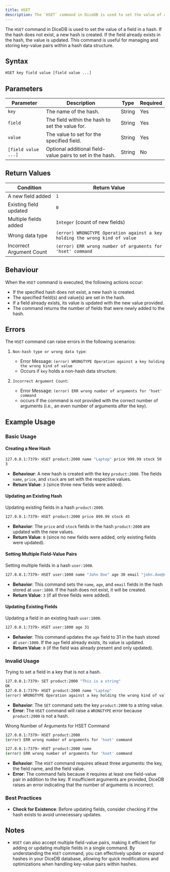```yaml
---
title: HSET
description: The `HSET` command in DiceDB is used to set the value of a field in a hash. If the hash does not exist, a new hash is created. If the field already exists in the hash, the value is updated. This command is useful for managing and storing key-value pairs within a hash data structure.
---
```


The `HSET` command in DiceDB is used to set the value of a field in a hash. If the hash does not exist, a new hash is created. If the field already exists in the hash, the value is updated. This command is useful for managing and storing key-value pairs within a hash data structure.

## Syntax

```bash
HSET key field value [field value ...]
```

## Parameters

| Parameter           | Description                                               | Type   | Required |
| ------------------- | --------------------------------------------------------- | ------ | -------- |
| `key`               | The name of the hash.                                     | String | Yes      |
| `field`             | The field within the hash to set the value for.           | String | Yes      |
| `value`             | The value to set for the specified field.                 | String | Yes      |
| `[field value ...]` | Optional additional field-value pairs to set in the hash. | String | No       |

## Return Values

| Condition                | Return Value                                                                |
| ------------------------ | --------------------------------------------------------------------------- |
| A new field added        | `1`                                                                         |
| Existing field updated   | `0`                                                                         |
| Multiple fields added    | `Integer` (count of new fields)                                             |
| Wrong data type          | `(error) WRONGTYPE Operation against a key holding the wrong kind of value` |
| Incorrect Argument Count | `(error) ERR wrong number of arguments for 'hset' command`                  |

## Behaviour

When the `HSET` command is executed, the following actions occur:

- If the specified hash does not exist, a new hash is created.
- The specified field(s) and value(s) are set in the hash.
- If a field already exists, its value is updated with the new value provided.
- The command returns the number of fields that were newly added to the hash.

## Errors

The `HSET` command can raise errors in the following scenarios:

1. `Non-hash type or wrong data type`:

   - Error Message: `(error) WRONGTYPE Operation against a key holding the wrong kind of value`
   - Occurs if `key` holds a non-hash data structure.

2. `Incorrect Argument Count`:

   - Error Message: `(error) ERR wrong number of arguments for 'hset' command`
   - occurs if the command is not provided with the correct number of arguments (i.e., an even number of arguments after the key).

## Example Usage

### Basic Usage

#### Creating a New Hash

```bash
127.0.0.1:7379> HSET product:2000 name "Laptop" price 999.99 stock 50
3
```

- **Behaviour**: A new hash is created with the key `product:2000`. The fields `name`, `price`, and `stock` are set with the respective values.
- **Return Value**: `3` (since three new fields were added).

#### Updating an Existing Hash

Updating existing fields in a hash `product:2000`.

```bash
127.0.0.1:7379> HSET product:2000 price 899.99 stock 45
```

- **Behavior**: The `price` and `stock` fields in the hash `product:2000` are updated with the new values.
- **Return Value**: `0` (since no new fields were added, only existing fields were updated).

#### Setting Multiple Field-Value Pairs

Setting multiple fields in a hash `user:1000`.

```bash
127.0.0.1:7379> HSET user:1000 name "John Doe" age 30 email "john.doe@example.com"
```

- **Behavior**: This command sets the `name`, `age`, and `email` fields in the hash stored at `user:1000`. If the hash does not exist, it will be created.
- **Return Value**: `3` (if all three fields were added).

#### Updating Existing Fields

Updating a field in an existing hash `user:1000`.

```bash
127.0.0.1:7379> HSET user:1000 age 31
```

- **Behavior**: This command updates the `age` field to 31 in the hash stored at `user:1000`. If the `age` field already exists, its value is updated.
- **Return Value**: `0` (if the field was already present and only updated).

### Invalid Usage

Trying to set a field in a key that is not a hash.

```bash
127.0.0.1:7379> SET product:2000 "This is a string"
OK
127.0.0.1:7379> HSET product:2000 name "Laptop"
(error) WRONGTYPE Operation against a key holding the wrong kind of value
```

- **Behavior**: The `SET` command sets the key `product:2000` to a string value.
- **Error**: The `HSET` command will raise a `WRONGTYPE` error because `product:2000` is not a hash.

Wrong Number of Arguments for HSET Command

```bash
127.0.0.1:7379> HSET product:2000
(error) ERR wrong number of arguments for 'hset' command

127.0.0.1:7379> HSET product:2000 name
(error) ERR wrong number of arguments for 'hset' command
```

- **Behavior**: The `HSET` command requires atleast three arguments: the key, the field name, and the field value.
- **Error**: The command fails because it requires at least one field-value pair in addition to the key. If insufficient arguments are provided, DiceDB raises an error indicating that the number of arguments is incorrect.

### Best Practices

- **Check for Existence**: Before updating fields, consider checking if the hash exists to avoid unnecessary updates.

## Notes

- `HSET` can also accept multiple field-value pairs, making it efficient for adding or updating multiple fields in a single command.
  By understanding the `HSET` command, you can effectively update or expand hashes in your DiceDB database, allowing for quick modifications and optimizations when handling key-value pairs within hashes.
